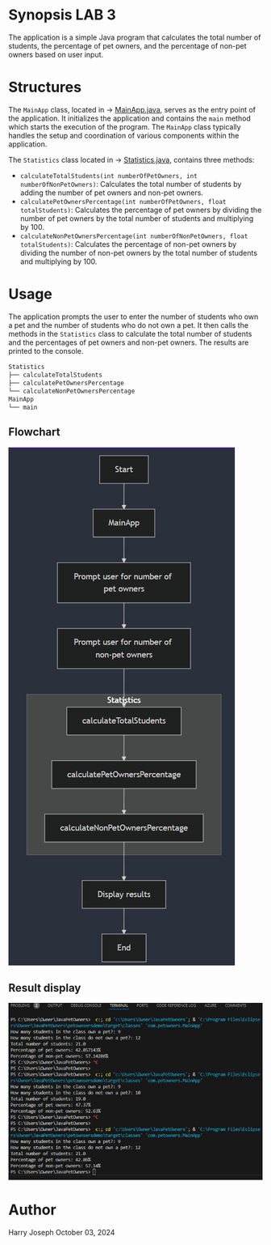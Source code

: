 # Synopsis LAB 3

The application is a simple Java program that calculates the total number of students, the percentage of pet owners, and the percentage of non-pet owners based on user input.

# Structures

The `MainApp` class, located in -> [MainApp.java](petownsersdemo/src/main/java/com/petowners/MainApp.java), serves as the entry point of the application. It initializes the application and contains the `main` method which starts the execution of the program. The `MainApp` class typically handles the setup and coordination of various components within the application.

The `Statistics` class  located in -> [Statistics.java](petownsersdemo/src/main/java/com/petowners/Statistics.java), contains three methods:
- `calculateTotalStudents(int numberOfPetOwners, int numberOfNonPetOwners)`: Calculates the total number of students by adding the number of pet owners and non-pet owners.
- `calculatePetOwnersPercentage(int numberOfPetOwners, float totalStudents)`: Calculates the percentage of pet owners by dividing the number of pet owners by the total number of students and multiplying by 100.
- `calculateNonPetOwnersPercentage(int numberOfNonPetOwners, float totalStudents)`: Calculates the percentage of non-pet owners by dividing the number of non-pet owners by the total number of students and multiplying by 100.

# Usage

The application prompts the user to enter the number of students who own a pet and the number of students who do not own a pet. It then calls the methods in the `Statistics` class to calculate the total number of students and the percentages of pet owners and non-pet owners. The results are printed to the console.

```
Statistics
├── calculateTotalStudents
├── calculatePetOwnersPercentage
└── calculateNonPetOwnersPercentage
MainApp
└── main
```

## Flowchart

![Java Pet & NonPetowner Flowchart](petownsersdemo/src/main/resources/images/Pet_NonPetownerFlow.png)

## Result display

![Pet & NonPetowner Output](petownsersdemo/src/main/resources/images/JavaPetOwners.png)

# Author
Harry Joseph October 03, 2024
